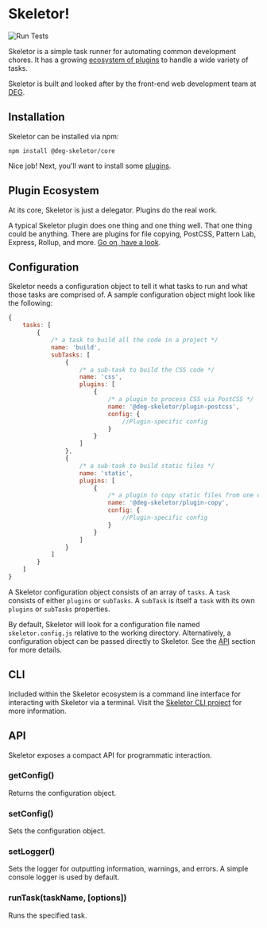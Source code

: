# Skeletor!
![Run Tests](https://github.com/deg-skeletor/skeletor-core/workflows/Run%20Tests/badge.svg)

Skeletor is a simple task runner for automating common development chores. It has a growing [ecosystem of plugins](#plugin-ecosystem) to handle a wide variety of tasks. 

Skeletor is built and looked after by the front-end web development team at [DEG](https://www.degdigital.com/).

## Installation
Skeletor can be installed via npm:

`npm install @deg-skeletor/core`

Nice job! Next, you'll want to install some [plugins](#plugin-ecosystem).

## Plugin Ecosystem
At its core, Skeletor is just a delegator. Plugins do the real work. 

A typical Skeletor plugin does one thing and one thing well. That one thing could be anything. There are plugins for file copying, PostCSS, Pattern Lab, Express, Rollup, and more. [Go on, have a look](https://github.com/deg-skeletor).

## Configuration
Skeletor needs a configuration object to tell it what tasks to run and what those tasks are comprised of. A sample configuration object might look like the following:
```js
{
    tasks: [
        {
            /* a task to build all the code in a project */
            name: 'build',
            subTasks: [
                {
                    /* a sub-task to build the CSS code */
                    name: 'css', 
                    plugins: [
                        {
                            /* a plugin to process CSS via PostCSS */
                            name: '@deg-skeletor/plugin-postcss',
                            config: {
                                //Plugin-specific config
                            }
                        }
                    ]
                },
                {
                    /* a sub-task to build static files */
                    name: 'static',
                    plugins: [
                        {
                            /* a plugin to copy static files from one directory to another */
                            name: '@deg-skeletor/plugin-copy',
                            config: {
                                //Plugin-specific config
                            }
                        }
                    ]
                }
            ]
        }
    ]
}
```
A Skeletor configuration object consists of an array of `tasks`. A `task` consists of either `plugins` or `subTasks`. A `subTask` is itself a `task` with its own `plugins` or `subTasks` properties.

By default, Skeletor will look for a configuration file named `skeletor.config.js` relative to the working directory. Alternatively, a configuration object can be passed directly to Skeletor. See the [API](#api) section for more details.

## CLI
Included within the Skeletor ecosystem is a command line interface for interacting with Skeletor via a terminal. Visit the [Skeletor CLI project](https://github.com/deg-skeletor/skeletor-cli) for more information.

## API
Skeletor exposes a compact API for programmatic interaction.
### getConfig()
Returns the configuration object.
### setConfig()
Sets the configuration object.
### setLogger()
Sets the logger for outputting information, warnings, and errors. A simple console logger is used by default.
### runTask(taskName, [options])
Runs the specified task.
